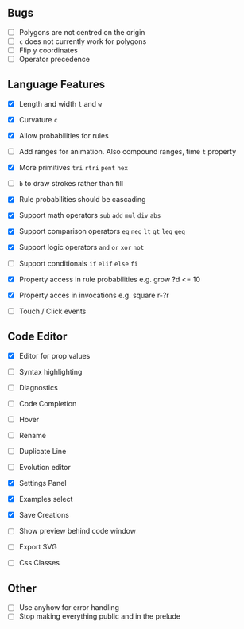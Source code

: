 ## Bugs
- [ ] Polygons are not centred on the origin
- [ ] `c` does not currently work for polygons
- [ ] Flip y coordinates
- [ ] Operator precedence

## Language Features

- [x] Length and width `l` and `w`
- [x] Curvature `c`
- [x] Allow probabilities for rules 
- [ ] Add ranges for animation. Also compound ranges, time `t` property
- [x] More primitives `tri` `rtri` `pent` `hex`
- [ ] `b` to draw strokes rather than fill
- [x] Rule probabilities should be cascading

- [x] Support math operators `sub` `add` `mul` `div` `abs`
- [x] Support comparison operators `eq` `neq` `lt` `gt` `leq` `geq`
- [x] Support logic operators `and` `or` `xor` `not`
- [ ] Support conditionals `if` `elif`  `else` `fi`
- [x] Property access in rule probabilities e.g. grow ?d <= 10
- [x] Property acces in invocations e.g. square r-?r

- [ ] Touch / Click events


## Code Editor

- [x] Editor for prop values
- [ ] Syntax highlighting
- [ ] Diagnostics
- [ ] Code Completion
- [ ] Hover
- [ ] Rename
- [ ] Duplicate Line
- [ ] Evolution editor

- [x] Settings Panel
- [x] Examples select
- [x] Save Creations
- [ ] Show preview behind code window
- [ ] Export SVG
- [ ] Css Classes

## Other

- [ ] Use anyhow for error handling
- [ ] Stop making everything public and in the prelude
